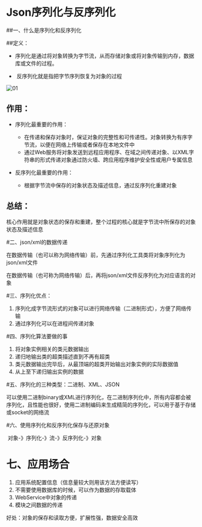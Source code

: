 # Json序列化与反序列化

##一、什么是序列化和反序列化

##定义：

- ​	序列化是通过将对象转换为字节流，从而存储对象或将对象传输到内存，数据库或文件的过程。

- ​	反序列化就是指把字节序列恢复为对象的过程

![01](E:\笔记\Serialize\01.png)

## 作用：

- 序列化最重要的作用：
  - 在传递和保存对象时，保证对象的完整性和可传递性。对象转换为有序字节流，以便在网络上传输或者保存在本地文件中
  - 通过Web服务将对象发送到远程应用程序、在域之间传递对象、以XML字符串的形式传递对象通过防火墙、跨应用程序维护安全性或用户专属信息

- 反序列化最重要的作用：
  - 根据字节流中保存的对象状态及描述信息，通过反序列化重建对象

## 总结：

核心作用就是对象状态的保存和重建，整个过程的核心就是字节流中所保存的对象状态及描述信息

#二、json/xml的数据传递

在数据传输（也可以称为网络传输）前，先通过序列化工具类将对象序列化为json/xml文件

在数据传输（也可称为网络传输）后，再将json/xml文件反序列化为对应语言的对象

#三、序列化优点：

1. 序列化成字节流形式的对象可以进行网络传输（二进制形式），方便了网络传输
2. 通过序列化可以在进程间传递对象

#四、序列化算法要做的事

1. 将对象实例相关的类元数据输出
2. 递归地输出类的超类描述直到不再有超类
3. 类元数据输出完毕后，从最顶端的超类开始输出对象实例的实际数据值
4. 从上至下递归输出实例的数据

#五、序列化的三种类型：二进制、XML、JSON

​	可以使用二进制binary或XML进行序列化，在二进制序列化中，所有内容都会被序列化，且性能也很好，使用二进制编码来生成精简的序列化，可以用于基于存储或socket的网络流

#六、使用序列化和反序列化保存与还原对象

​	对象-》序列化-》流-》反序列化-》对象

# 七、应用场合

1. 应用系统配置信息（信息量较大则用该方法方便读写）
2. 不需要使用数据库的时候，可以作为数据的存取载体
3. WebService中对象的传递
4. 模块之间数据的传递

好处：对象的保存和读取方便，扩展性强，数据安全高效

















